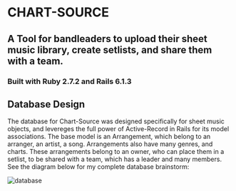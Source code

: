# CHART-SOURCE

## A Tool for bandleaders to upload their sheet music library, create setlists, and share them with a team.

### Built with Ruby 2.7.2 and Rails 6.1.3

## Database Design
The database for Chart-Source was designed specifically for sheet music objects, and levereges the full power of Active-Record in Rails for its model associations.  The base model is an Arrangement, which belong to an arranger, an artist, a song.  Arrangements also have many genres, and charts.  These arrangements belong to an owner, who can place them in a setlist, to be shared with a team, which has a leader and many members.  See the diagram below for my complete database brainstorm:

![database](https://github.com/dirko/chart-source/blob/master/chartsource-database.jpg?raw=true)
